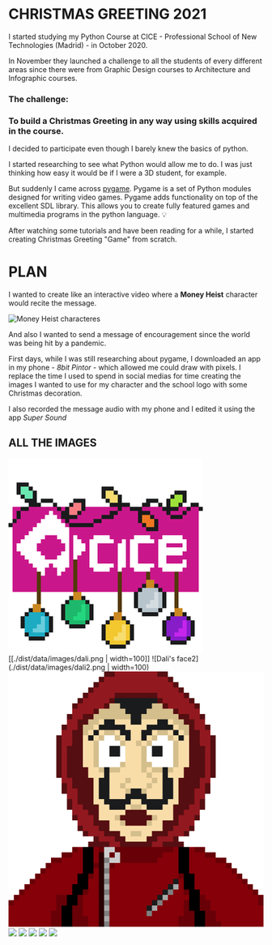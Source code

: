 # CHRISTMAS GREETING 2021

I started studying my Python Course at CICE - Professional School of New Technologies (Madrid) - in October 2020.

In November they launched a challenge to all the students of every different areas since there were from Graphic Design courses to Architecture and Infographic courses. 

### The challenge: 
### To build a Christmas Greeting in any way using skills acquired in the course.

I decided to participate even though I barely knew the basics of python.

I started researching to see what Python would allow me to do. I was just thinking how easy it would be if I were a 3D student, for example.

But suddenly I came across [pygame](https://www.pygame.org/news). Pygame is a set of Python modules designed for writing video games. Pygame adds functionality on top of the excellent SDL library. This allows you to create fully featured games and multimedia programs in the python language. 💡

After watching some tutorials and have been reading for a while, I started creating Christmas Greeting "Game" from scratch.

# PLAN

I wanted to create like an interactive video where a **Money Heist** character would recite the message.


![Money Heist characteres](https://images.newindianexpress.com/uploads/user/imagelibrary/2021/12/6/w900X450/MH5-.jpg?w=640&dpr=1.3)


And also I wanted to send a message of encouragement since the world was being hit by a pandemic.

First days, while I was still researching about pygame, I downloaded an app in my phone - *8bit Pintor* - which allowed me could draw with pixels. I replace the time I used to spend in social medias for time creating the images I wanted to use for my character and the school logo with some Christmas decoration.

I also recorded the message audio with my phone and I edited it using the app *Super Sound*


## ALL THE IMAGES


![Logo](./dist/data/images/cice_christmas.png)
[[./dist/data/images/dali.png | width=100]]
![Dali's face2](./dist/data/images/dali2.png | width=100)
![Dali's face3](./dist/data/images/dali3.png )
![](./dist/data/images/)
![](./dist/data/images/)
![](./dist/data/images/)
![](./dist/data/images/)
![](./dist/data/images/)
